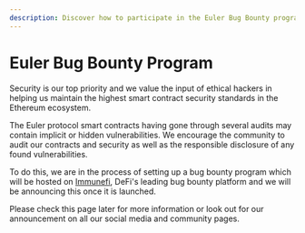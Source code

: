 ```yaml
---
description: Discover how to participate in the Euler Bug Bounty programme
---
```


# Euler Bug Bounty Program

Security is our top priority and we value the input of ethical hackers in helping us maintain the highest smart contract security standards in the Ethereum ecosystem. 

The Euler protocol smart contracts having gone through several audits may contain implicit or hidden vulnerabilities. We encourage the community to audit our contracts and security as well as the responsible disclosure of any found vulnerabilities. 

To do this, we are in the process of setting up a bug bounty program which will be hosted on [Immunefi](https://immunefi.com/), DeFi's leading bug bounty platform and we will be announcing this once it is launched. 

Please check this page later for more information or look out for our announcement on all our social media and community pages.